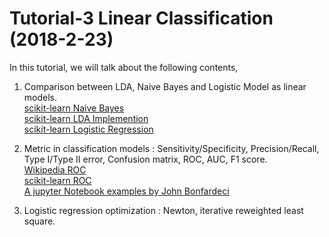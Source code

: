 # Tutorial-3 Linear Classification (2018-2-23)
In this tutorial, we will talk about the following contents,

1. Comparison between LDA, Naive Bayes and Logistic Model as linear models. <br />
[scikit-learn Naive Bayes](http://scikit-learn.org/stable/modules/naive_bayes.html)<br />
[scikit-learn LDA Implemention](http://scikit-learn.org/stable/modules/lda_qda.html)<br />
[scikit-learn Logistic Regression](http://scikit-learn.org/stable/modules/linear_model.html)<br />

2. Metric in classification models : Sensitivity/Specificity, Precision/Recall, Type I/Type II error, Confusion matrix, ROC, AUC, F1 score.<br />
[Wikipedia ROC](https://en.wikipedia.org/wiki/Receiver_operating_characteristic)<br />
[scikit-learn ROC](http://scikit-learn.org/stable/auto_examples/model_selection/plot_roc.html)<br />
[A jupyter Notebook examples by John Bonfardeci](https://github.com/jbonfardeci/tamu-analytics)<br />

3. Logistic regression optimization : Newton, iterative reweighted least square.
